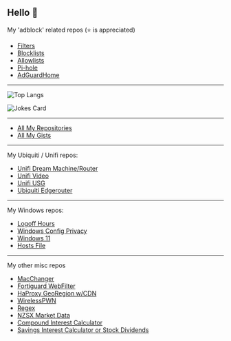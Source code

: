 ## Hello 👋



My 'adblock' related repos (⭐ is appreciated)

* [Filters](https://github.com/systemjargon/filters)
* [Blocklists](https://github.com/systemjargon/blocklists)
* [Allowlists](https://github.com/systemjargon/allowlists)
* [Pi-hole](https://github.com/systemjargon/pi-hole)
* [AdGuardHome](https://github.com/systemjargon/adguardhome)

----

<!--
![systemjargon's GitHub stats](https://github-readme-stats.vercel.app/api?username=systemjargon&show_icons=true&border_radius=40&theme=cobalt) 
-->


![Top Langs](https://github-readme-stats.vercel.app/api/top-langs/?username=systemjargon&show_icons=true&langs_count=5&border_radius=40&theme=cobalt)


![Jokes Card](https://readme-jokes.vercel.app/api)

----


* [All My Repositories](https://github.com/SystemJargon?tab=repositories)
* [All My Gists](https://gist.github.com/SystemJargon)


----

My Ubiquiti / Unifi repos:

* [Unifi Dream Machine/Router](https://github.com/SystemJargon/unifi-udm-udr)
* [Unifi Video](https://github.com/SystemJargon/unifi-video)
* [Unifi USG](https://github.com/SystemJargon/unifi-usg)
* [Ubiquiti Edgerouter](https://github.com/SystemJargon/EdgeRouter)

----

My Windows repos:

* [Logoff Hours](https://github.com/SystemJargon/windows-logoff-hours)
* [Windows Config Privacy](https://github.com/SystemJargon/windows-config-privacy)
* [Windows 11](https://github.com/SystemJargon/Windows_11)
* [Hosts File](https://github.com/SystemJargon/windows-hosts-file)

----

My other misc repos

* [MacChanger](https://github.com/SystemJargon/mac-changer)
* [Fortiguard WebFilter](https://github.com/SystemJargon/fortiguard-webfilter)
* [HaProxy GeoRegion w/CDN](https://github.com/SystemJargon/haproxy-geo)
* [WirelessPWN](https://github.com/SystemJargon/wireless-pwn)
* [Regex](https://github.com/SystemJargon/regex)
* [NZSX Market Data](https://github.com/SystemJargon/nzx_data)
* [Compound Interest Calculator](https://systemjargon.github.io/CompoundCalculator/)
* [Savings Interest Calculator or Stock Dividends](https://systemjargon.github.io/SavingsInterestOrStockDividends)


<!-- end -->
